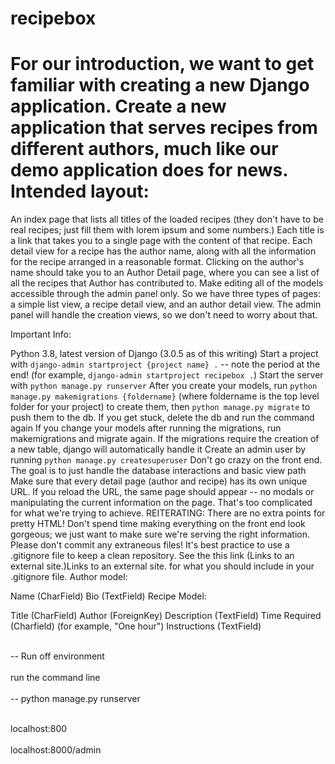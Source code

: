 # recipebox


# For our introduction, we want to get familiar with creating a new Django application. Create a new application that serves recipes from different authors, much like our demo application does for news. Intended layout:

An index page that lists all titles of the loaded recipes (they don't have to be real recipes; just fill them with lorem ipsum and some numbers.)
Each title is a link that takes you to a single page with the content of that recipe.
Each detail view for a recipe has the author name, along with all the information for the recipe arranged in a reasonable format.
Clicking on the author's name should take you to an Author Detail page, where you can see a list of all the recipes that Author has contributed to.
Make editing all of the models accessible through the admin panel only.
So we have three types of pages: a simple list view, a recipe detail view, and an author detail view. The admin panel will handle the creation views, so we don't need to worry about that.

Important Info:

Python 3.8, latest version of Django (3.0.5 as of this writing)
Start a project with `django-admin startproject {project name} .` -- note the period at the end! (for example, `django-admin startproject recipebox .`)
Start the server with `python manage.py runserver`
After you create your models, run `python manage.py makemigrations {foldername}` (where foldername is the top level folder for your project) to create them, then `python manage.py migrate` to push them to the db. If you get stuck, delete the db and run the command again
If you change your models after running the migrations, run makemigrations and migrate again. If the migrations require the creation of a new table, django will automatically handle it
Create an admin user by running `python manage.py createsuperuser`
Don't go crazy on the front end. The goal is to just handle the database interactions and basic view path
Make sure that every detail page (author and recipe) has its own unique URL. If you reload the URL, the same page should appear -- no modals or manipulating the current information on the page. That's too complicated for what we're trying to achieve.
REITERATING: There are no extra points for pretty HTML! Don't spend time making everything on the front end look gorgeous; we just want to make sure we're serving the right information.
Please don't commit any extraneous files! It's best practice to use a .gitignore file to keep a clean repository. See the this link (Links to an external site.)Links to an external site. for what you should include in your .gitignore file.
Author model:

Name (CharField)
Bio (TextField)
Recipe Model:

Title (CharField)
Author (ForeignKey)
Description (TextField)
Time Required (Charfield) (for example, "One hour")
Instructions (TextField)

<p>
<br>-- Run off environment </br>
<br>run the command line</br>
<br>-- python manage.py runserver</br>

<br>localhost:800</br>
<br>localhost:8000/admin</br>
</p>